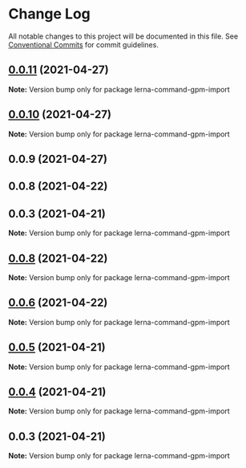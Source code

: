 # Change Log

All notable changes to this project will be documented in this file.
See [Conventional Commits](https://conventionalcommits.org) for commit guidelines.

## [0.0.11](https://github.com/imcuttle/lerna-commands/compare/lerna-command-gpm-import@0.0.10...lerna-command-gpm-import@0.0.11) (2021-04-27)

**Note:** Version bump only for package lerna-command-gpm-import





## [0.0.10](https://github.com/imcuttle/lerna-commands/compare/lerna-command-gpm-import@0.0.9...lerna-command-gpm-import@0.0.10) (2021-04-27)

**Note:** Version bump only for package lerna-command-gpm-import





## 0.0.9 (2021-04-27)



## 0.0.8 (2021-04-22)



## 0.0.3 (2021-04-21)

**Note:** Version bump only for package lerna-command-gpm-import





## [0.0.8](https://github.com/imcuttle/lerna-commands/compare/v0.0.6...v0.0.8) (2021-04-22)

**Note:** Version bump only for package lerna-command-gpm-import





## [0.0.6](https://github.com/imcuttle/lerna-commands/compare/v0.0.5...v0.0.6) (2021-04-22)

**Note:** Version bump only for package lerna-command-gpm-import





## [0.0.5](https://github.com/imcuttle/lerna-commands/compare/v0.0.4...v0.0.5) (2021-04-21)

**Note:** Version bump only for package lerna-command-gpm-import





## [0.0.4](https://github.com/imcuttle/lerna-commands/compare/v0.0.3...v0.0.4) (2021-04-21)

**Note:** Version bump only for package lerna-command-gpm-import





## 0.0.3 (2021-04-21)

**Note:** Version bump only for package lerna-command-gpm-import
